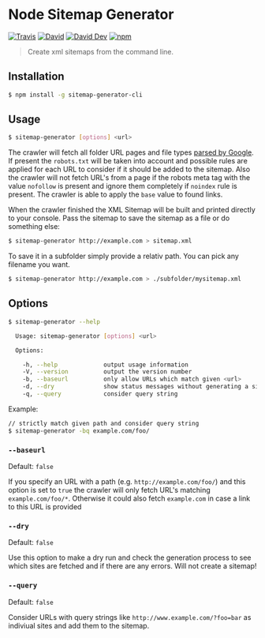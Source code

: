 # Node Sitemap Generator

[![Travis](https://img.shields.io/travis/lgraubner/sitemap-generator-cli.svg)](https://travis-ci.org/lgraubner/sitemap-generator-cli) [![David](https://img.shields.io/david/lgraubner/sitemap-generator-cli.svg)](https://david-dm.org/lgraubner/sitemap-generator-cli) [![David Dev](https://img.shields.io/david/dev/lgraubner/sitemap-generator-cli.svg)](https://david-dm.org/lgraubner/sitemap-generator-cli#info=devDependencies) [![npm](https://img.shields.io/npm/v/sitemap-generator-cli.svg)](https://www.npmjs.com/package/sitemap-generator-cli)

> Create xml sitemaps from the command line.

## Installation

```BASH
$ npm install -g sitemap-generator-cli
```

## Usage
```BASH
$ sitemap-generator [options] <url>
```

The crawler will fetch all folder URL pages and file types [parsed by Google](https://support.google.com/webmasters/answer/35287?hl=en). If present the `robots.txt` will be taken into account and possible rules are applied for each URL to consider if it should be added to the sitemap. Also the crawler will not fetch URL's from a page if the robots meta tag with the value `nofollow` is present and ignore them completely if `noindex` rule is present. The crawler is able to apply the `base` value to found links.

When the crawler finished the XML Sitemap will be built and printed directly to your console. Pass the sitemap to save the sitemap as a file or do something else:

```BASH
$ sitemap-generator http://example.com > sitemap.xml
```

To save it in a subfolder simply provide a relativ path. You can pick any filename you want.

```BASH
$ sitemap-generator http://example.com > ./subfolder/mysitemap.xml
```

## Options
```BASH
$ sitemap-generator --help

  Usage: sitemap-generator [options] <url>

  Options:

    -h, --help             output usage information
    -V, --version          output the version number
    -b, --baseurl          only allow URLs which match given <url>
    -d, --dry              show status messages without generating a sitemap
    -q, --query            consider query string
```

Example:

```Bash
// strictly match given path and consider query string
$ sitemap-generator -bq example.com/foo/
```

###  `--baseurl`

Default: `false`

If you specify an URL with a path (e.g. `http://example.com/foo/`) and this option is set to `true` the crawler will only fetch URL's matching `example.com/foo/*`. Otherwise it could also fetch `example.com` in case a link to this URL is provided

### `--dry`

Default: `false`

Use this option to make a dry run and check the generation process to see which sites are fetched and if there are any errors.
Will not create a sitemap!

### `--query`

Default: `false`

Consider URLs with query strings like `http://www.example.com/?foo=bar` as indiviual sites and add them to the sitemap.

